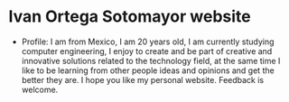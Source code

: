 # Ivan Ortega Sotomayor website

- Profile: I am from Mexico, I am 20 years old, I am currently studying computer engineering, I enjoy to create and be part of creative and innovative solutions related to the technology field, at the same time I like to be learning from other people ideas and opinions and get the better they are. I hope you like my personal website. Feedback is welcome.


